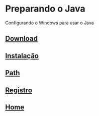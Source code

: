 # Preparando o Java

Configurando o Windows para usar o Java

## [Download](https://github.com/ghsumiyasu/Java-Basico/blob/main/README-Java-Download-br-pt.md)
## [Instalação](https://github.com/ghsumiyasu/Java-Basico/blob/main/README-Java-Instalacao-br-pt.md)
## [Path](https://github.com/ghsumiyasu/Java-Basico/blob/main/README-Java-Path-br-pt.md)
## [Registro](https://github.com/ghsumiyasu/Java-Basico/blob/main/README-Java-Registro-br-pt.md)
## [Home](https://github.com/ghsumiyasu/Java-Basico/blob/main/README-Home-br-pt.md)